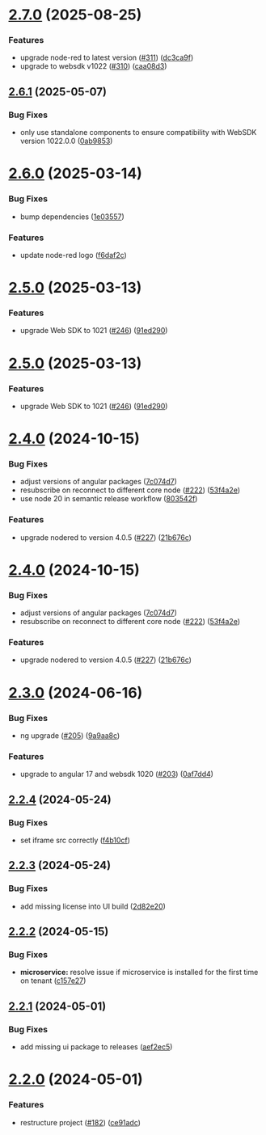 # [2.7.0](https://github.com/Cumulocity-IoT/cumulocity-node-red/compare/v2.6.1...v2.7.0) (2025-08-25)


### Features

* upgrade node-red to latest version ([#311](https://github.com/Cumulocity-IoT/cumulocity-node-red/issues/311)) ([dc3ca9f](https://github.com/Cumulocity-IoT/cumulocity-node-red/commit/dc3ca9fb021bc351c3f2be5eaee11196ca528593))
* upgrade to websdk v1022 ([#310](https://github.com/Cumulocity-IoT/cumulocity-node-red/issues/310)) ([caa08d3](https://github.com/Cumulocity-IoT/cumulocity-node-red/commit/caa08d3c2c6b6940e0cad636d78d9328b63322db))

## [2.6.1](https://github.com/Cumulocity-IoT/cumulocity-node-red/compare/v2.6.0...v2.6.1) (2025-05-07)


### Bug Fixes

* only use standalone components to ensure compatibility with WebSDK version 1022.0.0 ([0ab9853](https://github.com/Cumulocity-IoT/cumulocity-node-red/commit/0ab98537ecab9706cde9dd450c4c5b791773c63f))

# [2.6.0](https://github.com/Cumulocity-IoT/cumulocity-node-red/compare/v2.5.0...v2.6.0) (2025-03-14)


### Bug Fixes

* bump dependencies ([1e03557](https://github.com/Cumulocity-IoT/cumulocity-node-red/commit/1e03557b1698179800f6e81e148d50a1334bdd92))


### Features

* update node-red logo ([f6daf2c](https://github.com/Cumulocity-IoT/cumulocity-node-red/commit/f6daf2c21bfaca5e8c71dbcbe67832261ac4af0c))

# [2.5.0](https://github.com/Cumulocity-IoT/cumulocity-node-red/compare/v2.4.0...v2.5.0) (2025-03-13)


### Features

* upgrade Web SDK to 1021 ([#246](https://github.com/Cumulocity-IoT/cumulocity-node-red/issues/246)) ([91ed290](https://github.com/Cumulocity-IoT/cumulocity-node-red/commit/91ed29037c3d0f1f49d4ce684020bb16cfa10f75))

# [2.5.0](https://github.com/Cumulocity-IoT/cumulocity-node-red/compare/v2.4.0...v2.5.0) (2025-03-13)


### Features

* upgrade Web SDK to 1021 ([#246](https://github.com/Cumulocity-IoT/cumulocity-node-red/issues/246)) ([91ed290](https://github.com/Cumulocity-IoT/cumulocity-node-red/commit/91ed29037c3d0f1f49d4ce684020bb16cfa10f75))

# [2.4.0](https://github.com/Cumulocity-IoT/cumulocity-node-red/compare/v2.3.0...v2.4.0) (2024-10-15)


### Bug Fixes

* adjust versions of angular packages ([7c074d7](https://github.com/Cumulocity-IoT/cumulocity-node-red/commit/7c074d71fb65aca431540341b301986de4876042))
* resubscribe on reconnect to different core node ([#222](https://github.com/Cumulocity-IoT/cumulocity-node-red/issues/222)) ([53f4a2e](https://github.com/Cumulocity-IoT/cumulocity-node-red/commit/53f4a2e1441a80e46a314e3281c0a928ffd8c355))
* use node 20 in semantic release workflow ([803542f](https://github.com/Cumulocity-IoT/cumulocity-node-red/commit/803542ff0bb73d4cece676108364446ce72ce787))


### Features

* upgrade nodered to version 4.0.5 ([#227](https://github.com/Cumulocity-IoT/cumulocity-node-red/issues/227)) ([21b676c](https://github.com/Cumulocity-IoT/cumulocity-node-red/commit/21b676ca67079d4f0fccb3414aee94597790b2ab))

# [2.4.0](https://github.com/Cumulocity-IoT/cumulocity-node-red/compare/v2.3.0...v2.4.0) (2024-10-15)


### Bug Fixes

* adjust versions of angular packages ([7c074d7](https://github.com/Cumulocity-IoT/cumulocity-node-red/commit/7c074d71fb65aca431540341b301986de4876042))
* resubscribe on reconnect to different core node ([#222](https://github.com/Cumulocity-IoT/cumulocity-node-red/issues/222)) ([53f4a2e](https://github.com/Cumulocity-IoT/cumulocity-node-red/commit/53f4a2e1441a80e46a314e3281c0a928ffd8c355))


### Features

* upgrade nodered to version 4.0.5 ([#227](https://github.com/Cumulocity-IoT/cumulocity-node-red/issues/227)) ([21b676c](https://github.com/Cumulocity-IoT/cumulocity-node-red/commit/21b676ca67079d4f0fccb3414aee94597790b2ab))

# [2.3.0](https://github.com/Cumulocity-IoT/cumulocity-node-red/compare/v2.2.4...v2.3.0) (2024-06-16)


### Bug Fixes

* ng upgrade ([#205](https://github.com/Cumulocity-IoT/cumulocity-node-red/issues/205)) ([9a9aa8c](https://github.com/Cumulocity-IoT/cumulocity-node-red/commit/9a9aa8c497cf5bcd4f22dee6ebbb20ad691f670c))


### Features

* upgrade to angular 17 and websdk 1020 ([#203](https://github.com/Cumulocity-IoT/cumulocity-node-red/issues/203)) ([0af7dd4](https://github.com/Cumulocity-IoT/cumulocity-node-red/commit/0af7dd45a0ff6c7d78ced6cc1f33f982a4ef388f))

## [2.2.4](https://github.com/Cumulocity-IoT/cumulocity-node-red/compare/v2.2.3...v2.2.4) (2024-05-24)


### Bug Fixes

* set iframe src correctly ([f4b10cf](https://github.com/Cumulocity-IoT/cumulocity-node-red/commit/f4b10cf41f14616efa6b6017b2aa995b62b52f95))

## [2.2.3](https://github.com/Cumulocity-IoT/cumulocity-node-red/compare/v2.2.2...v2.2.3) (2024-05-24)


### Bug Fixes

* add missing license into UI build ([2d82e20](https://github.com/Cumulocity-IoT/cumulocity-node-red/commit/2d82e20f3aa04dec6c6269cd21e262924719ee91))

## [2.2.2](https://github.com/Cumulocity-IoT/cumulocity-node-red/compare/v2.2.1...v2.2.2) (2024-05-15)


### Bug Fixes

* **microservice:** resolve issue if microservice is installed for the first time on tenant ([c157e27](https://github.com/Cumulocity-IoT/cumulocity-node-red/commit/c157e277f8b1d41c6b3557671183781412ec4501))

## [2.2.1](https://github.com/Cumulocity-IoT/cumulocity-node-red/compare/v2.2.0...v2.2.1) (2024-05-01)


### Bug Fixes

* add missing ui package to releases ([aef2ec5](https://github.com/Cumulocity-IoT/cumulocity-node-red/commit/aef2ec541e8e28aa5381a1d36d01015ebeb6e859))

# [2.2.0](https://github.com/Cumulocity-IoT/cumulocity-node-red/compare/v2.1.2...v2.2.0) (2024-05-01)


### Features

* restructure project ([#182](https://github.com/Cumulocity-IoT/cumulocity-node-red/issues/182)) ([ce91adc](https://github.com/Cumulocity-IoT/cumulocity-node-red/commit/ce91adc1335484092bdc27d92202cf63ee75faed))
